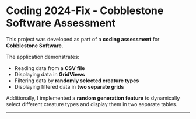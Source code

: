 # Coding 2024-Fix - Cobblestone Software Assessment

This project was developed as part of a **coding assessment** for **Cobblestone Software**.

The application demonstrates:
- Reading data from a **CSV file**
- Displaying data in **GridViews**
- Filtering data by **randomly selected creature types**
- Displaying filtered data in **two separate grids**

Additionally, I implemented a **random generation feature** to dynamically select different creature types and display them in two separate tables.

---
